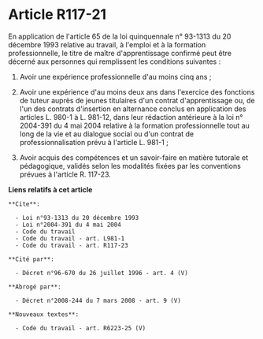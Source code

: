 # Article R117-21

En application de l'article 65 de la loi quinquennale n° 93-1313 du 20 décembre 1993 relative au travail, à l'emploi et à la
formation professionnelle, le titre de maître d'apprentissage confirmé peut être décerné aux personnes qui remplissent les
conditions suivantes :

1. Avoir une expérience professionnelle d'au moins cinq ans ;

2. Avoir une expérience d'au moins deux ans dans l'exercice des fonctions de tuteur auprès de jeunes titulaires d'un contrat
d'apprentissage ou, de l'un des contrats d'insertion en alternance conclus en application des articles L. 980-1 à L. 981-12,
dans leur rédaction antérieure à la loi n° 2004-391 du 4 mai 2004 relative à la formation professionnelle tout au long de la
vie et au dialogue social ou d'un contrat de professionnalisation prévu à l'article L. 981-1 ;

3. Avoir acquis des compétences et un savoir-faire en matière tutorale et pédagogique, validés selon les modalités fixées par
les conventions prévues à l'article R. 117-23.

**Liens relatifs à cet article**

	**Cite**:

	  - Loi n°93-1313 du 20 décembre 1993
	  - Loi n°2004-391 du 4 mai 2004
	  - Code du travail
	  - Code du travail - art. L981-1
	  - Code du travail - art. R117-23

	**Cité par**:

	  - Décret n°96-670 du 26 juillet 1996 - art. 4 (V)

	**Abrogé par**:

	  - Décret n°2008-244 du 7 mars 2008 - art. 9 (V)

	**Nouveaux textes**:

	  - Code du travail - art. R6223-25 (V)
